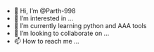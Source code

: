 - 👋 Hi, I’m @Parth-998
- 👀 I’m interested in ...
- 🌱 I’m currently learning python and AAA tools
- 💞️ I’m looking to collaborate on ...
- 📫 How to reach me ...

<!---
Parth-998/Parth-998 is a ✨ special ✨ repository because its `README.md` (this file) appears on your GitHub profile.
You can click the Preview link to take a look at your changes.
--->
